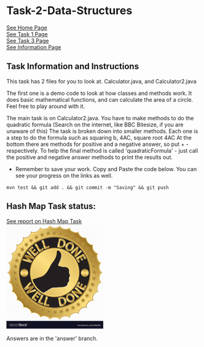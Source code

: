 # Task-2-Data-Structures
[See Home Page](README.md)<br/>
[See Task 1 Page](Task1.md)<br/>
[See Task 3 Page](Task3.md)<br/>
[See Information Page](Info.md)<br/>

## Task Information and Instructions 

This task has 2 files for you to look at.
Calculator.java, and Calculator2.java

The first one is a demo code to look at how classes and methods work.
It does basic mathematical functions, and can calculate the area of a circle.
Feel free to play around with it.

The main task is on Calculator2.java.
You have to make methods to do the quadratic formula (Search on the internet, like BBC Bitesize, if you are unaware of this)
The task is broken down into smaller methods. Each one is a step to do the formula such as squaring b, 4AC, square root 4AC
At the bottom there are methods for positive and a negative answer, so put + - respectively.
To help the final method is called 'quadraticFormula' - just call the positive and negative answer methods to print the results out.


 - Remember to save your work. Copy and Paste the code below. You can see your progress on the links as well.
```shell 
mvn test && git add . && git commit -m "Saving" && git push
```
## Hash Map Task status:<br/>
[See report on Hash Map Task](HashMapReport.md)<br/>
<img src="hashMapStatus.jpg" width="50%" height="50%"><br/>



Answers are in the 'answer' branch. 



